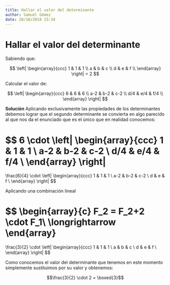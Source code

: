 ```yaml
---
title: Hallar el valor del determinante
author: Samuel Gómez
date: 20/10/2018 15:34
---
```


# Hallar el valor del determinante

Sabiendo que:

$$
\left|
\begin{array}{ccc}
	1 & 1 & 1 \\
	a & b & c \\
	d & e & f \\
\end{array}
\right| = 2
$$

Calcular el valor de:

$$
\left|
\begin{array}{ccc}
	6 		& 6 	& 6 	\\
	a-2 	& b-2 	& c-2 	\\
	d/4 	& e/4 	& f/4 	\\
\end{array}
\right|
$$

**Solución** Aplicando exclusivamente las propiedades de los determinantes debemos lograr
que el segundo determinante se convierta en algo parecido al que nos da el enunciado
que es el único que en realidad conocemos:

$$
6 \cdot
\left|
\begin{array}{ccc}
	1 		& 1 	& 1 	\\
	a-2 	& b-2 	& c-2 	\\
	d/4 	& e/4 	& f/4 	\\
\end{array}
\right|
=
\frac{6}{4} \cdot
\left|
\begin{array}{ccc}
	1 		& 1 	& 1 	\\
	a-2 	& b-2 	& c-2 	\\
	d 	& e 	& f 	\\
\end{array}
\right|
$$

Aplicando una combinación lineal

$$
\begin{array}{c}
	F_2 = F_2+2 \cdot F_1\\
	\longrightarrow
\end{array}
=
\frac{3}{2} \cdot
\left|
\begin{array}{ccc}
	1 		& 1 	& 1 	\\
	a 	& b 	& c 	\\
	d 	& e 	& f 	\\
\end{array}
\right|
$$

Como conocemos el valor del determinante que tenemos en este momento simplemente
sustituimos por su valor y obtenemos:

$$\frac{3}{2} \cdot 2 = \boxed{3}$$